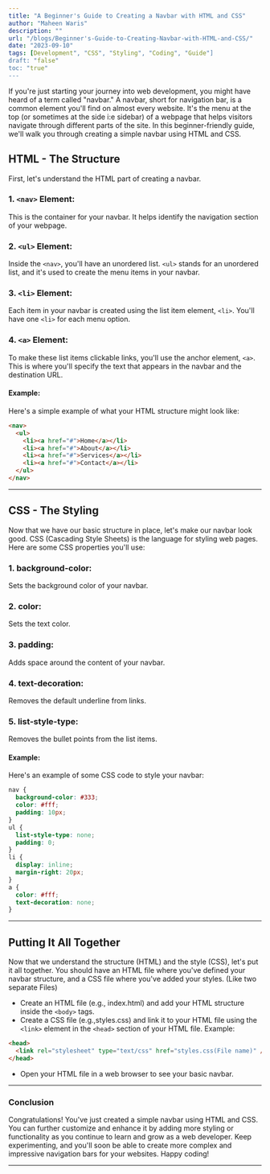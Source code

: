 ```yaml
---
title: "A Beginner's Guide to Creating a Navbar with HTML and CSS"
author: "Maheen Waris"
description: ""
url: "/blogs/Beginner's-Guide-to-Creating-Navbar-with-HTML-and-CSS/"
date: "2023-09-10"
tags: [Development", "CSS", "Styling", "Coding", "Guide"]
draft: "false"
toc: "true"
---
```


If you're just starting your journey into web development, you might have heard of a term called "navbar." A navbar, short for navigation bar, is a common element you'll find on almost every website. It's the menu at the top (or sometimes at the side i:e sidebar) of a webpage that helps visitors navigate through different parts of the site. In this beginner-friendly guide, we'll walk you through creating a simple navbar using HTML and CSS.

## HTML - The Structure

First, let's understand the HTML part of creating a navbar.

### 1. `<nav>` Element:
   This is the container for your navbar. It helps identify the navigation section of your webpage.

### 2. `<ul>` Element:
   Inside the `<nav>`, you'll have an unordered list. `<ul>` stands for an unordered list, and it's used to create the menu items in your navbar.

### 3. `<li>` Element:
   Each item in your navbar is created using the list item element, `<li>`. You'll have one `<li>` for each menu option.

### 4. `<a>` Element:
   To make these list items clickable links, you'll use the anchor element, `<a>`. This is where you'll specify the text that appears in the navbar and the destination URL.

#### Example:

Here's a simple example of what your HTML structure might look like:

```html
<nav>
  <ul>
    <li><a href="#">Home</a></li>
    <li><a href="#">About</a></li>
    <li><a href="#">Services</a></li>
    <li><a href="#">Contact</a></li>
  </ul>
</nav>
```

<hr>

## CSS - The Styling

Now that we have our basic structure in place, let's make our navbar look good. CSS (Cascading Style Sheets) is the language for styling web pages. Here are some CSS properties you'll use:

### 1. background-color:  
   Sets the background color of your navbar.

### 2. color:
   Sets the text color.

### 3. padding:
   Adds space around the content of your navbar.

### 4. text-decoration:
   Removes the default underline from links.

### 5. list-style-type:
   Removes the bullet points from the list items.

#### Example:

Here's an example of some CSS code to style your navbar:

```css
nav {
  background-color: #333;
  color: #fff;
  padding: 10px;
}
ul {
  list-style-type: none;
  padding: 0;
}
li {
  display: inline;
  margin-right: 20px;
}
a {
  color: #fff;
  text-decoration: none;
}
```

<hr>

## Putting It All Together

Now that we understand the structure (HTML) and the style (CSS), let's put it all together. You should have an HTML file where you've defined your navbar structure, and a CSS file where you've added your styles. (Like two separate Files)

- Create an HTML file (e.g., index.html) and add your HTML structure inside the `<body>` tags.
- Create a CSS file (e.g.,styles.css) and link it to your HTML file using the `<link>` element in the `<head>` section of your HTML file. Example:

```html
<head>
  <link rel="stylesheet" type="text/css" href="styles.css(File name)" />
</head>
```

- Open your HTML file in a web browser to see your basic navbar.

<hr>

### Conclusion

Congratulations! You've just created a simple navbar using HTML and CSS. You can further customize and enhance it by adding more styling or functionality as you continue to learn and grow as a web developer. Keep experimenting, and you'll soon be able to create more complex and impressive navigation bars for your websites. Happy coding!

---
